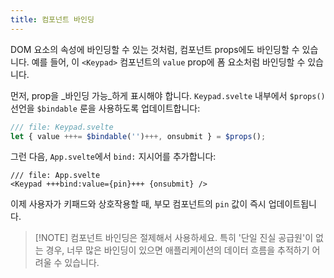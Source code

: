 ```yaml
---
title: 컴포넌트 바인딩
---
```


DOM 요소의 속성에 바인딩할 수 있는 것처럼, 컴포넌트 props에도 바인딩할 수 있습니다. 예를 들어, 이 `<Keypad>` 컴포넌트의 `value` prop에 폼 요소처럼 바인딩할 수 있습니다.

먼저, prop을 _바인딩 가능_하게 표시해야 합니다. `Keypad.svelte` 내부에서 `$props()` 선언을 `$bindable` 룬을 사용하도록 업데이트합니다:

```js
/// file: Keypad.svelte
let { value +++= $bindable('')+++, onsubmit } = $props();
```

그런 다음, `App.svelte`에서 `bind:` 지시어를 추가합니다:

```svelte
/// file: App.svelte
<Keypad +++bind:value={pin}+++ {onsubmit} />
```

이제 사용자가 키패드와 상호작용할 때, 부모 컴포넌트의 `pin` 값이 즉시 업데이트됩니다.

> [!NOTE] 컴포넌트 바인딩은 절제해서 사용하세요. 특히 '단일 진실 공급원'이 없는 경우, 너무 많은 바인딩이 있으면 애플리케이션의 데이터 흐름을 추적하기 어려울 수 있습니다.
